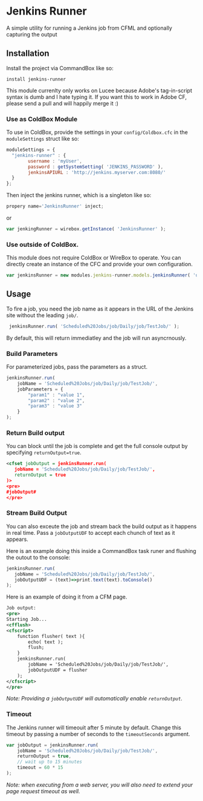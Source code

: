 # Jenkins Runner

A simple utility for running a Jenkins job from CFML and optionally capturing the output

## Installation

Install the project via CommandBox like so:

```
install jenkins-runner
```

This module currenlty only works on Lucee because Adobe's tag-in-script syntax is dumb and I hate typing it.  If you want this to work in Adobe CF, please send a pull and will happily merge it :)

### Use as ColdBox Module
To use in ColdBox, provide the settings in your `config/Coldbox.cfc` in the `moduleSettings` struct like so:
```js
moduleSettings = {
  "jenkins-runner" : {
        username : 'myUser',
        password : getSystemSetting( 'JENKINS_PASSWORD' ),
        jenkinsAPIURL : 'http://jenkins.myserver.com:8080/'
  }
};
```

Then inject the jenkins runner, which is a singleton like so:
```js
propery name='JenkinsRunner' inject;
```
or
```js
var jenkingRunner = wirebox.getInstance( 'JenkinsRunner' );
```

### Use outside of ColdBox.
This module does not require ColdBox or WireBox to operate.  You can directly create an instance of the CFC and provide your own configuration.

```js
var jenkinsRunner = new modules.jenkins-runner.models.jenkinsRunner( 'usermame', 'password', 'http://jenkins.myserver.com:8080/' );
```

## Usage

To fire a job, you need the job name as it appears in the URL of the Jenkins site without the leading `job/`.

```js
 jenkinsRunner.run( 'Scheduled%20Jobs/job/Daily/job/TestJob/' );
 ```
 By default, this will return immediatley and the job will run asyncrnously.

### Build Parameters

For parameterized jobs, pass the parameters as a struct.

```js
jenkinsRunner.run(
    jobName = 'Scheduled%20Jobs/job/Daily/job/TestJob/',
    jobParameters = {
        "param1" : "value 1",
        "param2" : "value 2",
        "param3" : "value 3"
    }
);
 ```
### Return Build output

 You can block until the job is complete and get the full console output by specifying `returnOutput=true`.

 ```xml
<cfset jobOutput = jenkinsRunner.run(
    jobName = 'Scheduled%20Jobs/job/Daily/job/TestJob/',
    returnOutput = true
)>
<pre>
#jobOutput#
</pre>
 ```
### Stream Build Output

 You can also exceute the job and stream back the build output as it happens in real time.  Pass a `jobOutputUDF` to accept each chunch of text as it appears.

 Here is an example doing this inside a CommandBox task runer and flushing the outout to the console:

 ```js
jenkinsRunner.run(
    jobName = 'Scheduled%20Jobs/job/Daily/job/TestJob/',
    jobOutputUDF = (text)=>print.text(text).toConsole()
);
```

Here is an example of doing it from a CFM page.

```xml
Job output:
<pre>
Starting Job...
<cfflush>
<cfscript>
    function flusher( text ){
        echo( text );
        flush;
    }
    jenkinsRunner.run(
        jobName = 'Scheduled%20Jobs/job/Daily/job/TestJob/',
        jobOutputUDF = flusher
    );
</cfscript>
</pre>
```
*Note: Providing a `jobOutputUDF` will automatically enable `returnOutput`.*

### Timeout

The Jenkins runner will timeouit after 5 minute by default.  Change this timeout by passing a number of seconds to the `timeoutSeconds` argument.
```js
var jobOutput = jenkinsRunner.run(
    jobName = 'Scheduled%20Jobs/job/Daily/job/TestJob/',
    returnOutput = true,
    // wait up to 15 minutes
    timeout = 60 * 15
);
```

*Note: when executing from a web server, you will also need to extend your page request timeout as well.*